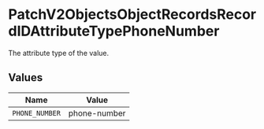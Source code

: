 # PatchV2ObjectsObjectRecordsRecordIDAttributeTypePhoneNumber

The attribute type of the value.


## Values

| Name           | Value          |
| -------------- | -------------- |
| `PHONE_NUMBER` | phone-number   |